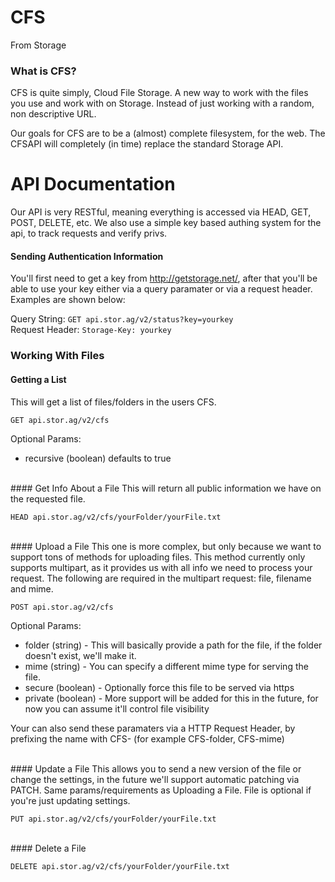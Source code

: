 CFS
======
From Storage


### What is CFS?
CFS is quite simply, Cloud File Storage. A new way to work with the files you use and work with on Storage. Instead of just working with a random, non descriptive URL.

Our goals for CFS are to be a (almost) complete filesystem, for the web. The CFSAPI will completely (in time) replace the standard Storage API.



API Documentation
=================
Our API is very RESTful, meaning everything is accessed via HEAD, GET, POST, DELETE, etc. We also use a simple key based authing system for the api, to track requests and verify privs.

#### Sending Authentication Information
You'll first need to get a key from http://getstorage.net/, after that you'll be able to use your key either via a query paramater or via a request header. Examples are shown below:

Query String: `GET api.stor.ag/v2/status?key=yourkey` <br>
Request Header: `Storage-Key: yourkey`
<br>
### Working With Files
#### Getting a List
This will get a list of files/folders in the users CFS. 

    GET api.stor.ag/v2/cfs
    
Optional Params:
* recursive (boolean) defaults to true 

<br>
#### Get Info About a File
This will return all public information we have on the requested file. 

    HEAD api.stor.ag/v2/cfs/yourFolder/yourFile.txt
    

<br>
#### Upload a File
This one is more complex, but only because we want to support tons of methods for uploading files. This method currently only supports multipart, as it provides us with all info we need to process your request. The following are required in the multipart request: file, filename and mime. 

    POST api.stor.ag/v2/cfs
    
Optional Params:

* folder (string) - This will basically provide a path for the file, if the folder doesn't exist, we'll make it. 
* mime (string) - You can specify a different mime type for serving the file.
* secure (boolean) - Optionally force this file to be served via https
* private (boolean) - More support will be added for this in the future, for now you can assume it'll control file visibility

Your can also send these paramaters via a HTTP Request Header, by prefixing the name with CFS- (for example CFS-folder, CFS-mime)

<br>
#### Update a File
This allows you to send a new version of the file or change the settings, in the future we'll support automatic patching via PATCH. Same params/requirements as Uploading a File. File is optional if you're just updating settings.

    PUT api.stor.ag/v2/cfs/yourFolder/yourFile.txt
    
<br>
#### Delete a File

    DELETE api.stor.ag/v2/cfs/yourFolder/yourFile.txt
